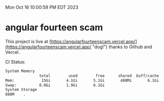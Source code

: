 Mon Oct 16 10:00:59 PM EDT 2023

# angular fourteen scam


This project is live at [https://angularfourteenscam.vercel.app/](https://angularfourteenscam.vercel.app/ "dog!") thanks to Github and Vercel.

CI Status: 

```bash
System Memory
               total        used        free      shared  buff/cache   available
Mem:            15Gi       4.1Gi       5.1Gi       480Mi       6.1Gi        10Gi
Swap:          8.0Gi       1.9Gi       6.1Gi
System Storage
888M	.
```
```bash

